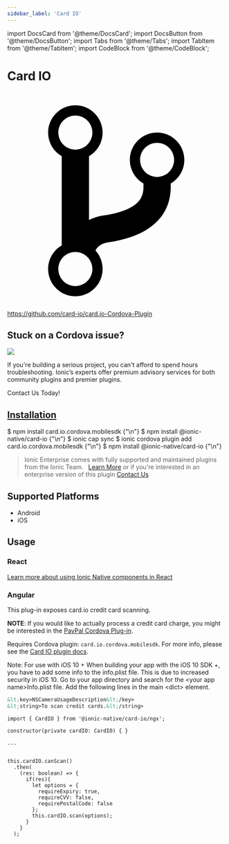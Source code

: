 ```yaml
---
sidebar_label: 'Card IO'
---
```


import DocsCard from '@theme/DocsCard';
import DocsButton from '@theme/DocsButton';
import Tabs from '@theme/Tabs';
import TabItem from '@theme/TabItem';
import CodeBlock from '@theme/CodeBlock';

# Card IO

<p><a href="https://github.com/card-io/card.io-Cordova-Plugin" target="_blank" rel="noopener" className="git-link">
  <svg viewBox="0 0 512 512"><path d="M416 160c0-35.3-28.7-64-64-64s-64 28.7-64 64c0 23.7 12.9 44.3 32 55.4v8.6c0 19.9-7.8 33.7-25.3 44.9-15.4 9.8-38.1 17.1-67.5 21.5-14 2.1-25.7 6-35.2 10.7V151.4c19.1-11.1 32-31.7 32-55.4 0-35.3-28.7-64-64-64S96 60.7 96 96c0 23.7 12.9 44.3 32 55.4v209.2c-19.1 11.1-32 31.7-32 55.4 0 35.3 28.7 64 64 64s64-28.7 64-64c0-16.6-6.3-31.7-16.7-43.1 1.9-4.9 9.7-16.3 29.4-19.3 38.8-5.8 68.9-15.9 92.3-30.8 36-22.8 55-57 55-98.8v-8.6c19.1-11.1 32-31.7 32-55.4zM160 56c22.1 0 40 17.9 40 40s-17.9 40-40 40-40-17.9-40-40 17.9-40 40-40zm0 400c-22.1 0-40-17.9-40-40s17.9-40 40-40 40 17.9 40 40-17.9 40-40 40zm192-256c-22.1 0-40-17.9-40-40s17.9-40 40-40 40 17.9 40 40-17.9 40-40 40z"></path></svg> https://github.com/card-io/card.io-Cordova-Plugin
</a></p>

<h2>Stuck on a Cordova issue?</h2>
<DocsCard className="cordova-ee-card" header="Don't waste precious time on plugin issues." href="https://ionicframework.com/sales?product_of_interest=Ionic%20Native">
  <div>
    <img src={require('./_assets/img/native-cordova-bot.png').default} class="cordova-ee-img" />
    <p>If you're building a serious project, you can't afford to spend hours troubleshooting. Ionic’s experts offer premium advisory services for both community plugins and premier plugins.</p>
    <DocsButton className="native-ee-detail">Contact Us Today!</DocsButton>
  </div>
</DocsCard>

<h2 id="installation">
  <a href="#installation">Installation</a>
</h2>
<Tabs groupId="runtime" defaultValue="Capacitor" values={[
  {value: 'Capacitor', label: 'Capacitor'},
  {value: 'Cordova', label: 'Cordova'},
  {value: 'Enterprise', label: 'Enterprise'},
]}>
  <TabItem value="Capacitor">
    <CodeBlock className="language-shell">
      $ npm install card.io.cordova.mobilesdk {"\n"}
      $ npm install @ionic-native/card-io {"\n"}
      $ ionic cap sync
    </CodeBlock>
  </TabItem>
  <TabItem value="Cordova">
    <CodeBlock className="language-shell">
      $ ionic cordova plugin add card.io.cordova.mobilesdk {"\n"}
      $ npm install @ionic-native/card-io {"\n"}
    </CodeBlock>
  </TabItem>
  <TabItem value="Enterprise">
    <blockquote>Ionic Enterprise comes with fully supported and maintained plugins from the Ionic Team. &nbsp;
      <a class="btn" href="https://ionic.io/docs/premier-plugins">Learn More</a> or if you're interested in an enterprise version of this plugin <a class="btn" href="https://ionicframework.com/sales?product_of_interest=Ionic%20Enterprise%20Engine">Contact Us</a></blockquote>
  </TabItem>
</Tabs>

## Supported Platforms

- Android
- iOS

## Usage

### React

[Learn more about using Ionic Native components in React](../native-community.md#react)

### Angular

This plug-in exposes card.io credit card scanning.

**NOTE**: If you would like to actually process a credit card charge, you might be interested in the [PayPal Cordova Plug-in](https://github.com/paypal/PayPal-Cordova-Plugin).

Requires Cordova plugin: `card.io.cordova.mobilesdk`. For more info, please see the [Card IO plugin docs](https://github.com/card-io/card.io-Cordova-Plugin).

Note: For use with iOS 10 + When building your app with the iOS 10 SDK +, you have to add some info to the info.plist file. This is due to increased security in iOS 10. Go to your app directory and search for the &lt;your app name>Info.plist file. Add the following lines in the main &lt;dict> element.

```xml
&lt;key>NSCameraUsageDescription&lt;/key>
&lt;string>To scan credit cards.&lt;/string>
```

```tsx
import { CardIO } from '@ionic-native/card-io/ngx';

constructor(private cardIO: CardIO) { }

...


this.cardIO.canScan()
  .then(
    (res: boolean) => {
      if(res){
        let options = {
          requireExpiry: true,
          requireCVV: false,
          requirePostalCode: false
        };
        this.cardIO.scan(options);
      }
    }
  );
```

